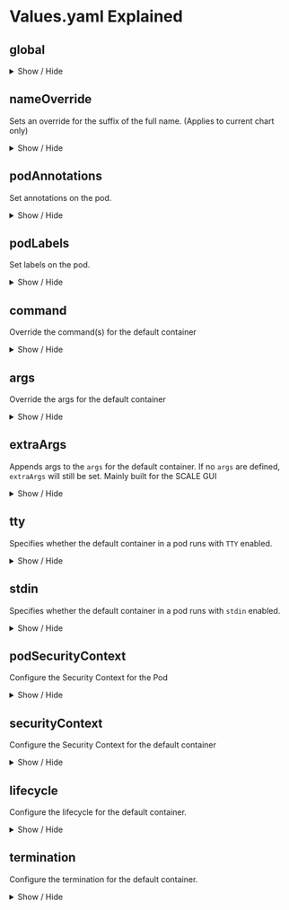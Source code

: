 # Values.yaml Explained

## global

<details>
<summary>Show / Hide</summary>
Available options:

```yaml
global:
  nameOverride: ""
  annotations: {}
  labels: {}
```

### nameOverride

<details>
<summary>Show / Hide</summary>

Sets an override for the suffix of the full name.
(Applies to current chart and all sub-charts)

- Type: `string`
- Default: `""`
- Helm template: ❌

Examples: Values.yaml

```yaml
global:
  nameOverride: something
```

Appends `something` to:

- Deployment
  - metadata.name
  - spec.template.spec.containers[0].name

Sets `something` to:

- Deployment
  - metadata.app
  - metadata.app.kubernetes.io/name
  - spec.selector.matchLabels.app
  - spec.selector.matchLabels.app.kubernetes.io/name
  - spec.template.metadata.annotations.app
  - spec.template.metadata.annotations.app
  - spec.template.metadata.labels.app.kubernetes.io/name
  - spec.template.metadata.labels.app.kubernetes.io/name

</details>

### annotations

<details>
<summary>Show / Hide</summary>

Sets additional global annotations.

- Type: `dict`
- Default: `{}`
- Helm Template: ✅
  - On values only

Examples: Values.yaml

```yaml
global:
  annotations:
    key1: value
    key2: "{{ .Values.some.key }}"
```

Sets all `key: value` pairs to:

- Deployment
  - metadata.annotations

</details>

### labels

<details>
<summary>Show / Hide</summary>

Set additional global labels. Helm templates can be used.

- Type: `dict`
- Default: `{}`
- Helm Template: ✅
  - On values only

Examples:

Values.yaml

```yaml
global:
  labels:
    key1: value
    key2: "{{ .Values.some.key }}"
```

Sets all `key: value` pairs to:

- Deployment
  - metadata.labels

</details>
</details> <!-- End of global -->

## nameOverride

Sets an override for the suffix of the full name.
(Applies to current chart only)

<details>
<summary>Show / Hide</summary>

- Type: `string`
- Default: `""`
- Helm template: ❌

Examples: Values.yaml

```yaml
nameOverride: something
```

Appends `something` to:

- Deployment
  - metadata.name
  - spec.template.spec.containers[0].name

Sets `something` to:

- Deployment
  - metadata.app
  - metadata.app.kubernetes.io/name
  - spec.selector.matchLabels.app
  - spec.selector.matchLabels.app.kubernetes.io/name
  - spec.template.metadata.annotations.app
  - spec.template.metadata.annotations.app
  - spec.template.metadata.labels.app.kubernetes.io/name
  - spec.template.metadata.labels.app.kubernetes.io/name

</details>

## podAnnotations

Set annotations on the pod.

<details>
<summary>Show / Hide</summary>

- Type: `dict`
- Default: `{}`
- Helm Template: ✅
  - On values only

Examples: Values.yaml

```yaml
podAnnotations:
  key1: value
  key2: "{{ .Values.some.key }}"
```

Sets all `key: value` pairs to:

- Deployment
  - spec.template.metadata.annotations

</details>

## podLabels

Set labels on the pod.

<details>
<summary>Show / Hide</summary>

- Type: `dict`
- Default: `{}`
- Helm Template: ✅
  - On values only

Examples: Values.yaml

```yaml
podLabels:
  key1: value
  key2: "{{ .Values.some.key }}"
```

Sets all `key: value` pairs to:

- Deployment
  - spec.template.metadata.labels

</details>

## command

Override the command(s) for the default container

<details>
<summary>Show / Hide</summary>

- Type: `string` or `list`
- Default: `[]`
- Helm Template: ✅

Examples: Values.yaml

```yaml
command: entrypoint.sh

command: "{{ .Values.some.key }}"

command:
  - /bin/sh
  - -c
  - |
    echo "something"

command:
  - "{{ .Values.shell.option }}"
  - -c
  - |
    echo {{ .Values.some.key | quote }}
```

Coverts command to a list and sets it to:

- Deployment
  - spec.template.spec.containers[0].command

</details>

## args

Override the args for the default container

<details>
<summary>Show / Hide</summary>

- Type: `string` or `list`
- Default: `[]`
- Helm Template: ✅

Examples: Values.yaml

```yaml
args: worker

args: "{{ .Values.some.key }}"

args:
  - --port
  - 8000

args:
  - --port
  - "{{ .Values.some.key }}"
```

Coverts args to a list and sets it to:

- Deployment
  - spec.template.spec.containers[0].args

</details>

## extraArgs

Appends args to the `args` for the default container.
If no `args` are defined, `extraArgs` will still be set.
Mainly built for the SCALE GUI

<details>
<summary>Show / Hide</summary>

- Type: `string` or `list`
- Default: `[]`
- Helm Template: ✅

Examples: Values.yaml

```yaml
extraArgs: something

extraArgs: "{{ .Values.some.key }}"

extraArgs:
  - --photosPath
  - /something

extraArgs:
  - --photosPath
  - "{{ .Values.some.key }}"
```

Coverts extraArgs to a list and appends it to:

- Deployment
  - spec.template.spec.containers[0].args

</details>

## tty

Specifies whether the default container in a pod runs with `TTY` enabled.

<details>
<summary>Show / Hide</summary>

- Type: `boolean`
- Default: `false`
- Helm Template: ❌

Examples: Values.yaml

```yaml
tty: true

tty: false
```

Sets tty to:

- Deployment
  - spec.template.spec.containers[0].tty

</details>

## stdin

Specifies whether the default container in a pod runs with `stdin` enabled.

<details>
<summary>Show / Hide</summary>

- Type: `boolean`
- Default: `false`
- Helm Template: ❌

Examples: Values.yaml

```yaml
stdin: true

stdin: false
```

Sets stdin to:

- Deployment
  - spec.template.spec.containers[0].stdin

</details>

## podSecurityContext

Configure the Security Context for the Pod

<details>
<summary>Show / Hide</summary>

Available options:

```yaml
podSecurityContext:
  runAsUser: 568
  runAsGroup: 568
  fsGroup: 568
  supplementalGroups: []
  fsGroupChangePolicy: OnRootMismatch
```

</details> <!-- End of podSecurityContext -->

## securityContext

Configure the Security Context for the default container

<details>
<summary>Show / Hide</summary>

Available options:

```yaml
securityContext:
  privileged: false
  readOnlyRootFilesystem: true
  allowPrivilegeEscalation: false
  runAsNonRoot: true
  capabilities:
    add: []
    drop: []
```

### privileged

Specifies privileged status on securityContext for the default container

<details>
<summary>Show / Hide</summary>

- Type: `boolean`
- Default: `false`
- Helm Template: ❌

Examples: Values.yaml

```yaml
securityContext:
  privileged: false

securityContext:
  privileged: true
```

Sets privileged on securityContext to:

- Deployment
  - spec.template.spec.containers[0].securityContext.privileged

</details>

### readOnlyRootFilesystem

Specifies readOnlyRootFilesystem status on securityContext for the default container

<details>
<summary>Show / Hide</summary>

- Type: `boolean`
- Default: `true`
- Helm Template: ❌

Examples: Values.yaml

```yaml
securityContext:
  readOnlyRootFilesystem: false

securityContext:
  readOnlyRootFilesystem: true
```

Sets readOnlyRootFilesystem on securityContext to:

- Deployment
  - spec.template.spec.containers[0].securityContext.readOnlyRootFilesystem

</details>

### allowPrivilegeEscalation

Specifies allowPrivilegeEscalation status on securityContext for the default container

<details>
<summary>Show / Hide</summary>

- Type: `boolean`
- Default: `false`
- Helm Template: ❌

Examples: Values.yaml

```yaml
securityContext:
  allowPrivilegeEscalation: false

securityContext:
  allowPrivilegeEscalation: true
```

Sets allowPrivilegeEscalation on securityContext to:

- Deployment
  - spec.template.spec.containers[0].securityContext.allowPrivilegeEscalation

</details>

### runAsNonRoot

Specifies runAsNonRoot status on securityContext for the default container

<details>
<summary>Show / Hide</summary>

- Type: `boolean`
- Default: `true`
- Helm Template: ❌

Examples: Values.yaml

```yaml
securityContext:
  runAsNonRoot: false

securityContext:
  runAsNonRoot: true
```

Sets runAsNonRoot on securityContext to:

- Deployment
  - spec.template.spec.containers[0].securityContext.runAsNonRoot

</details>

### capabilities

Specifies capabilities to add or drop on securityContext for the default container

<details>
<summary>Show / Hide</summary>

- Type: `boolean`
- Default:
  - add: `[]`
  - drop: `[]`
- Helm Template: ✅

Examples: Values.yaml

```yaml
  capabilities:
    add:
      - SYS_ADMIN
      - "{{ .Values.some.key }}"
    drop:
      - NET_RAW
      - "{{ .Values.some.key }}"
```

Sets capabilities to add or drop on securityContext to:

- Deployment
  - spec.template.spec.containers[0].securityContext.capabilities.add
  - spec.template.spec.containers[0].securityContext.capabilities.drop

</details>

</details> <!-- End of securityContext -->

## lifecycle

Configure the lifecycle for the default container.

<details>
<summary>Show / Hide</summary>

- Type: `dict`
- Default: `{}`
- Helm Template: ✅

Examples: Values.yaml

```yaml
lifecycle:
  postStart:
    exec:
      command:
        - command1
        - command2
  preStop:
    exec:
      command:
        - command1
        - command2
```

Sets lifecycle to:

- Deployment
  - spec.template.spec.containers[0].lifecycle

</details>

## termination

Configure the termination for the default container.

<details>
<summary>Show / Hide</summary>
Available options:

```yaml
termination:
  messagePath: ""
  messagePolicy: ""
  gracePeriodSeconds: 10
```

### messagePath

Configure the path at which the file to which the default container's
termination message will be written

<details>
<summary>Show / Hide</summary>

[Kubernetes docs](https://kubernetes.io/docs/reference/kubernetes-api/workload-resources/pod-v1/#lifecycle-1)

- Type: `string`
- Default: `""`
- Helm Template: ✅

Examples: Values.yaml

```yaml
termination:
  messagePath: /some/path
```

Sets messagePath to:

- Deployment
  - spec.template.spec.containers[0].terminationMessagePath

</details>

### messagePolicy

Indicate how the main container's termination message should be populated.

<details>
<summary>Show / Hide</summary>

[Kubernetes docs](https://kubernetes.io/docs/reference/kubernetes-api/workload-resources/pod-v1/#lifecycle-1)

- Type: `string`
- Default: `""`
- Helm Template: ✅

Valid options:

- File
- FallbackToLogsOnError

Examples: Values.yaml

```yaml
termination:
  messagePolicy: File
```

Sets messagePolicy to:

- Deployment
  - spec.template.spec.containers[0].terminationMessagePolicy

</details>

### gracePeriodSeconds

Duration in seconds the pod needs to terminate gracefully

<details>
<summary>Show / Hide</summary>

[Kubernetes docs](https://kubernetes.io/docs/reference/kubernetes-api/workload-resources/pod-v1/#lifecycle)

- Type: `int`
- Default: `10`
- Helm Template: ❌

Examples: Values.yaml

```yaml
termination:
  gracePeriodSeconds: File
```

Sets gracePeriodSeconds to:

- Deployment
  - TODO:

</details>
</details> <!-- End of termination -->
